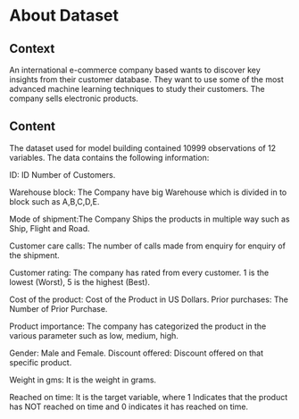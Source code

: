 # About Dataset
## Context
An international e-commerce company based wants to discover key insights from their customer database. They want to use some of the most advanced machine learning techniques to study their customers. The company sells electronic products.

## Content
The dataset used for model building contained 10999 observations of 12 variables.
The data contains the following information:

ID: ID Number of Customers.

Warehouse block: The Company have big Warehouse which is divided in to block such as A,B,C,D,E.

Mode of shipment:The Company Ships the products in multiple way such as Ship, Flight and Road.

Customer care calls: The number of calls made from enquiry for enquiry of the shipment.

Customer rating: The company has rated from every customer. 1 is the lowest (Worst), 5 is the highest (Best).

Cost of the product: Cost of the Product in US Dollars.
Prior purchases: The Number of Prior Purchase.

Product importance: The company has categorized the product in the various parameter such as low, medium, high.

Gender: Male and Female.
Discount offered: Discount offered on that specific product.

Weight in gms: It is the weight in grams.

Reached on time: It is the target variable, where 1 Indicates that the product has NOT reached on time and 0 indicates it has reached on time.
